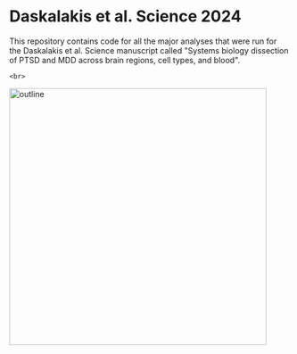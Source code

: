 # Daskalakis et al. Science 2024
This repository contains code for all the major analyses that were run for the Daskalakis et al. Science manuscript called 
"Systems biology dissection of PTSD and MDD across brain regions, cell types, and blood".

`<br>`

<img width="461" alt="outline" src="https://github.com/DaskalakisLab/Daskalakis-Science2024/assets/46993370/a2da7f86-913e-4f71-97d3-62bbb85dade4">
